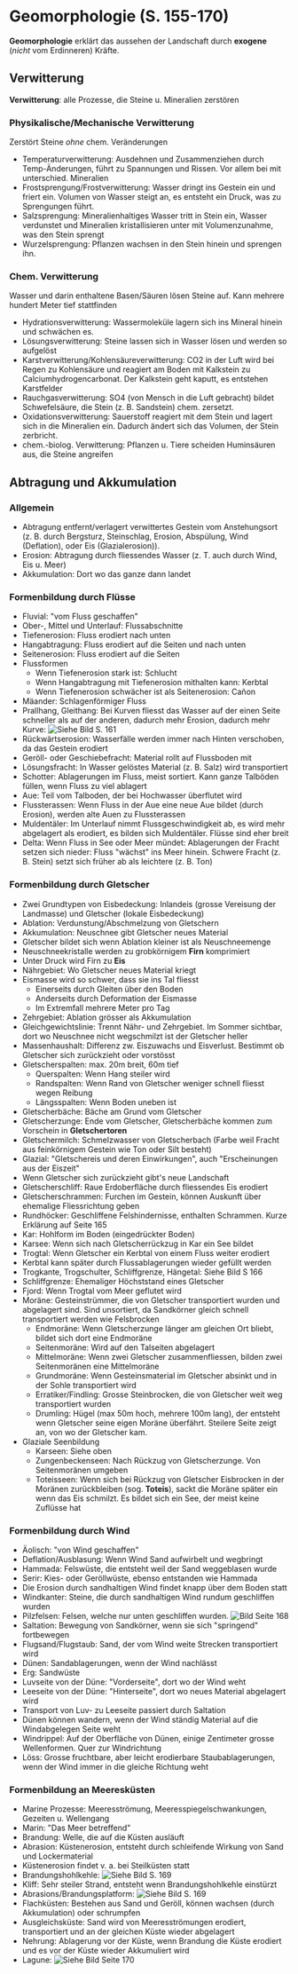 # Geomorphologie (S. 155-170)

**Geomorphologie** erklärt das aussehen der Landschaft durch **exogene** (_nicht_ vom Erdinneren) Kräfte.

## Verwitterung
**Verwitterung**: alle Prozesse, die Steine u. Mineralien zerstören

### Physikalische/Mechanische Verwitterung
Zerstört Steine _ohne_ chem. Veränderungen

* Temperaturverwitterung: Ausdehnen und Zusammenziehen durch Temp-Änderungen, führt zu Spannungen und Rissen. Vor allem bei mit unterschied. Mineralien
* Frostsprengung/Frostverwitterung: Wasser dringt ins Gestein ein und friert ein. Volumen von Wasser steigt an, es entsteht ein Druck, was zu Sprengungen führt.
* Salzsprengung: Mineralienhaltiges Wasser tritt in Stein ein, Wasser verdunstet und Mineralien kristallisieren unter mit Volumenzunahme, was den Stein sprengt
* Wurzelsprengung: Pflanzen wachsen in den Stein hinein und sprengen ihn.


### Chem. Verwitterung

Wasser und darin enthaltene Basen/Säuren lösen Steine auf. Kann mehrere hundert Meter tief stattfinden

* Hydrationsverwitterung: Wassermoleküle lagern sich ins Mineral hinein und schwächen es.
* Lösungsverwitterung: Steine lassen sich in Wasser lösen und werden so aufgelöst
* Karstverwitterung/Kohlensäureverwitterung: CO2 in der Luft wird bei Regen zu Kohlensäure und reagiert am Boden mit Kalkstein zu Calciumhydrogencarbonat. Der Kalkstein geht kaputt, es entstehen Karstfelder
* Rauchgasverwitterung: SO4 (von Mensch in die Luft gebracht) bildet Schwefelsäure, die Stein (z. B. Sandstein) chem. zersetzt.
* Oxidationsverwitterung: Sauerstoff reagiert mit dem Stein und lagert sich in die Mineralien ein. Dadurch ändert sich das Volumen, der Stein zerbricht.
* chem.-biolog. Verwitterung: Pflanzen u. Tiere scheiden Huminsäuren aus, die Steine angreifen

## Abtragung und Akkumulation
### Allgemein

* Abtragung entfernt/verlagert verwittertes Gestein vom Anstehungsort (z. B. durch Bergsturz, Steinschlag, Erosion, Abspülung, Wind (Deflation), oder Eis (Glazialerosion)).
* Erosion: Abtragung durch fliessendes Wasser (z. T. auch durch Wind, Eis u. Meer)
* Akkumulation: Dort wo das ganze dann landet

### Formenbildung durch Flüsse

* Fluvial: "vom Fluss geschaffen"
* Ober-, Mittel und Unterlauf: Flussabschnitte
* Tiefenerosion: Fluss erodiert nach unten
* Hangabtragung: Fluss erodiert auf die Seiten und nach unten
* Seitenerosion: Fluss erodiert auf die Seiten
* Flussformen
    * Wenn Tiefenerosion stark ist: Schlucht
    * Wenn Hangabtragung mit Tiefenerosion mithalten kann: Kerbtal
    * Wenn Tiefenerosion schwächer ist als Seitenerosion: Cañon
* Mäander: Schlagenförmiger Fluss
* Prallhang, Gleithang: Bei Kurven fliesst das Wasser auf der einen Seite schneller als auf der anderen, dadurch mehr Erosion, dadurch mehr Kurve: ![Siehe Bild S. 161]()
* Rückwärtserosion: Wasserfälle werden immer nach Hinten verschoben, da das Gestein erodiert
* Geröll- oder Geschiebefracht: Material rollt auf Flussboden mit
* Lösungsfracht: In Wasser gelöstes Material (z. B. Salz) wird transportiert
* Schotter: Ablagerungen im Fluss, meist sortiert. Kann ganze Talböden füllen, wenn Fluss zu viel ablagert
* Aue: Teil vom Talboden, der bei Hochwasser überflutet wird
* Flussterassen: Wenn Fluss in der Aue eine neue Aue bildet (durch Erosion), werden alte Auen zu Flussterassen
* Muldentäler: Im Unterlauf nimmt Flussgeschwindigkeit ab, es wird mehr abgelagert als erodiert, es bilden sich Muldentäler. Flüsse sind eher breit
* Delta: Wenn Fluss in See oder Meer mündet: Ablagerungen der Fracht setzen sich nieder: Fluss "wächst" ins Meer hinein. Schwere Fracht (z. B. Stein) setzt sich früher ab als leichtere (z. B. Ton)


### Formenbildung durch Gletscher

* Zwei Grundtypen von Eisbedeckung: Inlandeis (grosse Vereisung der Landmasse) und Gletscher (lokale Eisbedeckung)
* Ablation: Verdunstung/Abschmelzung von Gletschern
* Akkumulation: Neuschnee gibt Gletscher neues Material
* Gletscher bildet sich wenn Ablation kleiner ist als Neuschneemenge
* Neuschneekristalle werden zu grobkörnigem **Firn** komprimiert
* Unter Druck wird Firn zu **Eis**
* Nährgebiet: Wo Gletscher neues Material kriegt
* Eismasse wird so schwer, dass sie ins Tal fliesst
    * Einerseits durch Gleiten über den Boden
    * Anderseits durch Deformation der Eismasse
    * Im Extremfall mehrere Meter pro Tag
* Zehrgebiet: Ablation grösser als Akkumulation
* Gleichgewichtslinie: Trennt Nähr- und Zehrgebiet. Im Sommer sichtbar, dort wo Neuschnee nicht wegschmilzt ist der Gletscher heller
* Massenhaushalt: Differenz zw. Eiszuwachs und Eisverlust. Bestimmt ob Gletscher sich zurückzieht oder vorstösst
* Gletscherspalten: max. 20m breit, 60m tief
    * Querspalten: Wenn Hang steiler wird
    * Randspalten: Wenn Rand von Gletscher weniger schnell fliesst wegen Reibung
    * Längsspalten: Wenn Boden uneben ist
* Gletscherbäche: Bäche am Grund vom Gletscher
* Gletscherzunge: Ende vom Gletscher, Gletscherbäche kommen zum Vorschein in **Gletschertoren**
* Gletschermilch: Schmelzwasser von Gletscherbach (Farbe weil Fracht aus feinkörnigem Gestein wie Ton oder Silt besteht)
* Glazial: "Gletschereis und deren Einwirkungen", auch "Erscheinungen aus der Eiszeit"
* Wenn Gletscher sich zurückzieht gibt's neue Landschaft
* Gletscherschliff: Raue Erdoberfläche durch fliessendes Eis erodiert
* Gletscherschrammen: Furchen im Gestein, können Auskunft über ehemalige Fliessrichtung geben
* Rundhöcker: Geschliffene Felshindernisse, enthalten Schrammen. Kurze Erklärung auf Seite 165
* Kar: Hohlform im Boden (eingedrückter Boden)
* Karsee: Wenn sich nach Gletscherrückzug in Kar ein See bildet
* Trogtal: Wenn Gletscher ein Kerbtal von einem Fluss weiter erodiert
* Kerbtal kann später durch Flussablagerungen wieder gefüllt werden
* Trogkante, Trogschulter, Schliffgrenze, Hängetal: Siehe Bild S 166
* Schliffgrenze: Ehemaliger Höchststand eines Gletscher
* Fjord: Wenn Trogtal vom Meer geflutet wird
* Moräne: Gesteinstrümmer, die von Gletscher transportiert wurden und abgelagert sind. Sind unsortiert, da Sandkörner gleich schnell transportiert werden wie Felsbrocken
    * Endmoräne: Wenn Gletscherzunge länger am gleichen Ort bliebt, bildet sich dort eine Endmoräne
    * Seitenmoräne: Wird auf den Talseiten abgelagert
    * Mittelmoräne: Wenn zwei Gletscher zusammenfliessen, bilden zwei Seitenmoränen eine Mittelmoräne
    * Grundmoräne: Wenn Gesteinsmaterial im Gletscher absinkt und in der Sohle transportiert wird
    * Erratiker/Findling: Grosse Steinbrocken, die von Gletscher weit weg transportiert wurden
    * Drumling: Hügel (max 50m hoch, mehrere 100m lang), der entsteht wenn Gletscher seine eigen Moräne überfährt. Steilere Seite zeigt an, von wo der Gletscher kam.
* Glaziale Seenbildung
    * Karseen: Siehe oben
    * Zungenbeckenseen: Nach Rückzug von Gletscherzunge. Von Seitenmoränen umgeben
    * Toteisseen: Wenn sich bei Rückzug von Gletscher Eisbrocken in der Moränen zurückbleiben (sog. **Toteis**), sackt die Moräne später ein wenn das Eis schmilzt. Es bildet sich ein See, der meist keine Zuflüsse hat


### Formenbildung durch Wind

* Äolisch: "von Wind geschaffen"
* Deflation/Ausblasung: Wenn Wind Sand aufwirbelt und wegbringt
* Hammada: Felswüste, die entsteht weil der Sand weggeblasen wurde
* Serir: Kies- oder Geröllwüste, ebenso entstanden wie Hammada
* Die Erosion durch sandhaltigen Wind findet knapp über dem Boden statt
* Windkanter: Steine, die durch sandhaltigen Wind rundum geschliffen wurden
* Pilzfelsen: Felsen, welche nur unten geschliffen wurden. ![Bild Seite 168]()
* Saltation: Bewegung von Sandkörner, wenn sie sich "springend" fortbewegen
* Flugsand/Flugstaub: Sand, der vom Wind weite Strecken transportiert wird
* Dünen: Sandablagerungen, wenn der Wind nachlässt
* Erg: Sandwüste
* Luvseite von der Düne: "Vorderseite", dort wo der Wind weht
* Leeseite von der Düne: "Hinterseite", dort wo neues Material abgelagert wird
* Transport von Luv- zu Leeseite passiert durch Saltation
* Dünen können wandern, wenn der Wind ständig Material auf die Windabgelegen Seite weht
* Windrippel: Auf der Oberfläche von Dünen, einige Zentimeter grosse Wellenformen. Quer zur Windrichtung
* Löss: Grosse fruchtbare, aber leicht erodierbare Staubablagerungen, wenn der Wind immer in die gleiche Richtung weht


### Formenbildung an Meeresküsten

* Marine Prozesse: Meeresströmung, Meeresspiegelschwankungen, Gezeiten u. Wellengang
* Marin: "Das Meer betreffend"
* Brandung: Welle, die auf die Küsten ausläuft
* Abrasion: Küstenerosion, entsteht durch schleifende Wirkung von Sand und Lockermaterial
* Küstenerosion findet v. a. bei Steilküsten statt
* Brandungshohlkehle: ![Siehe Bild S. 169]()
* Kliff: Sehr steiler Strand, entsteht wenn Brandungshohlkehle einstürzt
* Abrasions/Brandungsplatform: ![Siehe Bild S. 169]()
* Flachküsten: Bestehen aus Sand und Geröll, können wachsen (durch Akkumulation) oder schrumpfen
* Ausgleichsküste: Sand wird von Meeresströmungen erodiert, transportiert und an der gleichen Küste wieder abgelagert
* Nehrung: Ablagerung vor der Küste, wenn Brandung die Küste erodiert und es vor der Küste wieder Akkumuliert wird
* Lagune: ![Siehe Bild Seite 170]()